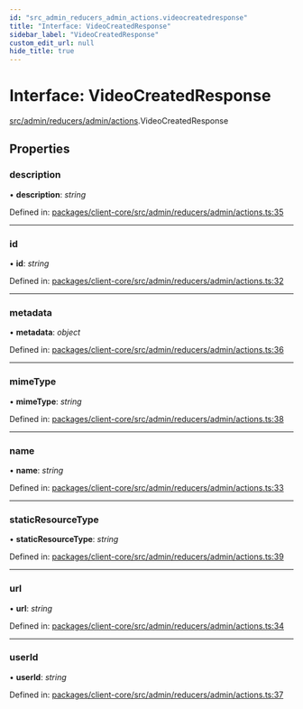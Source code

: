 ```yaml
---
id: "src_admin_reducers_admin_actions.videocreatedresponse"
title: "Interface: VideoCreatedResponse"
sidebar_label: "VideoCreatedResponse"
custom_edit_url: null
hide_title: true
---
```


# Interface: VideoCreatedResponse

[src/admin/reducers/admin/actions](../modules/src_admin_reducers_admin_actions.md).VideoCreatedResponse

## Properties

### description

• **description**: *string*

Defined in: [packages/client-core/src/admin/reducers/admin/actions.ts:35](https://github.com/xr3ngine/xr3ngine/blob/77d12cea0/packages/client-core/src/admin/reducers/admin/actions.ts#L35)

___

### id

• **id**: *string*

Defined in: [packages/client-core/src/admin/reducers/admin/actions.ts:32](https://github.com/xr3ngine/xr3ngine/blob/77d12cea0/packages/client-core/src/admin/reducers/admin/actions.ts#L32)

___

### metadata

• **metadata**: *object*

Defined in: [packages/client-core/src/admin/reducers/admin/actions.ts:36](https://github.com/xr3ngine/xr3ngine/blob/77d12cea0/packages/client-core/src/admin/reducers/admin/actions.ts#L36)

___

### mimeType

• **mimeType**: *string*

Defined in: [packages/client-core/src/admin/reducers/admin/actions.ts:38](https://github.com/xr3ngine/xr3ngine/blob/77d12cea0/packages/client-core/src/admin/reducers/admin/actions.ts#L38)

___

### name

• **name**: *string*

Defined in: [packages/client-core/src/admin/reducers/admin/actions.ts:33](https://github.com/xr3ngine/xr3ngine/blob/77d12cea0/packages/client-core/src/admin/reducers/admin/actions.ts#L33)

___

### staticResourceType

• **staticResourceType**: *string*

Defined in: [packages/client-core/src/admin/reducers/admin/actions.ts:39](https://github.com/xr3ngine/xr3ngine/blob/77d12cea0/packages/client-core/src/admin/reducers/admin/actions.ts#L39)

___

### url

• **url**: *string*

Defined in: [packages/client-core/src/admin/reducers/admin/actions.ts:34](https://github.com/xr3ngine/xr3ngine/blob/77d12cea0/packages/client-core/src/admin/reducers/admin/actions.ts#L34)

___

### userId

• **userId**: *string*

Defined in: [packages/client-core/src/admin/reducers/admin/actions.ts:37](https://github.com/xr3ngine/xr3ngine/blob/77d12cea0/packages/client-core/src/admin/reducers/admin/actions.ts#L37)
